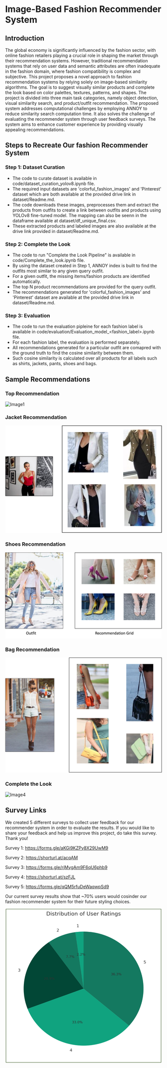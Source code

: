 # Image-Based Fashion Recommender System

## Introduction

The global economy is significantly influenced by the fashion sector, with online fashion retailers playing a crucial role in shaping the market through their recommendation systems. However, traditional recommendation systems that rely on user data and semantic attributes are often inadequate in the fashion domain, where fashion compatibility is complex and subjective. This project proposes a novel approach to fashion recommendation systems by relying solely on image-based similarity algorithms. The goal is to suggest visually similar products and complete the look based on color palettes, textures, patterns, and shapes. The project is divided into three main task categories, namely object detection, visual similarity search, and product/outfit recommendation. The proposed system addresses computational challenges by employing ANNOY to reduce similarity search computation time. It also solves the challenge of evaluating the recommender system through user feedback surveys. The system aims to enhance customer experience by providing visually appealing recommendations. 

## Steps to Recreate Our fashion Recommender System

### Step 1: Dataset Curation
- The code to curate dataset is available in code/dataset_curation_yolov8.ipynb file.
- The required input datasets are 'colorful_fashion_images' and 'Pinterest' dataset which are both available at the provided drive link in dataset/Readme.md.
- The code downloads these images, preprocesses them and extract the products from outfits to create a link between outfits and products using YOLOv8 fine-tuned model. The mapping can also be seenn in the dataframe available at dataset/df_unique_final.csv.
- These extracted products and labeled images are also available at the drive link provided in dataset/Readme.md.

### Step 2: Complete the Look
- The code to run "Complete the Look Pipeline" is available in code/Complete_the_look.ipynb file.
- By using the dataset created in Step 1, ANNOY index is built to find the outfits most similar to any given query outfit.
- For a given outfit, the missing items/fashion products are identified automatically.
- The top N product recommendations are provided for the query outfit.
- The recommendations generated for 'colorful_fashion_images' and 'Pinterest' dataset are available at the provided drive link in dataset/Readme.md.

### Step 3: Evaluation
- The code to run the evaluation pipleine for each fashion label is available in code/evaluation/Evaluation_model_<fashion_label>.ipynb file.
- For each fashion label, the evaluation is performed separately.
- All recommendations generated for a particular outfit are comapred with the ground truth to find the cosine similarity between them.
- Such cosine similarity is calculated over all products for all labels such as shirts, jackets, pants, shoes and bags.

 
## Sample Recommendations

### Top Recommendation
![Image1](images/rec1.png)

### Jacket Recommendation
![Image2](images/rec2.png)

### Shoes Recommendation
![Image2](images/shoes.png)

### Bag Recommendation
![Image2](images/bags.png)

### Complete the Look
![Image4](images/ctl1.png)

## Survey Links

We created 5 different surveys to collect user feedback for our recommender system in order to evaluate the results. If you would like to share your feedback and help us improve this project, do take this survey. Thank you!

Survey 1: https://forms.gle/aKGi9KZPy8X29UwM9

Survey 2: https://shorturl.at/acqAM

Survey 3: https://forms.gle/rjMygAm9F6qU6phb9

Survey 4: https://shorturl.at/szFJL

Survey 5: https://forms.gle/qQM5rfuDeWaqwpSd9

Our current survey results show that ~70% users would cosinder our fashion recommender system for their future styling choices.

![Image5](images/survey.png)


